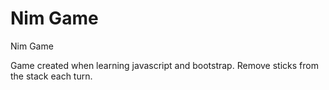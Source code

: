 Nim Game
========

Nim Game

Game created when learning javascript and bootstrap. Remove sticks from the stack each turn. 
